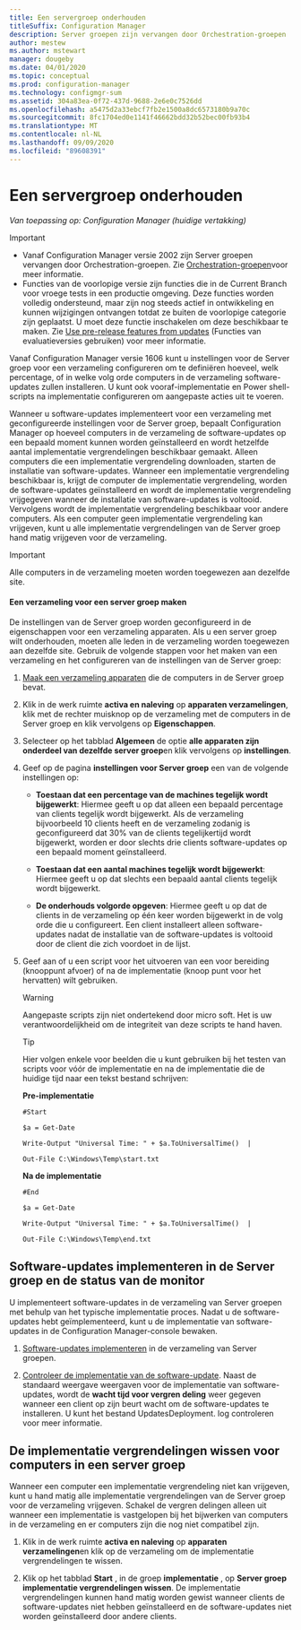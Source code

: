 ```yaml
---
title: Een servergroep onderhouden
titleSuffix: Configuration Manager
description: Server groepen zijn vervangen door Orchestration-groepen
author: mestew
ms.author: mstewart
manager: dougeby
ms.date: 04/01/2020
ms.topic: conceptual
ms.prod: configuration-manager
ms.technology: configmgr-sum
ms.assetid: 304a83ea-0f72-437d-9688-2e6e0c7526dd
ms.openlocfilehash: a5475d2a33ebcf7fb2e1500a8dc6573180b9a70c
ms.sourcegitcommit: 8fc1704ed0e1141f46662bdd32b52bec00fb93b4
ms.translationtype: MT
ms.contentlocale: nl-NL
ms.lasthandoff: 09/09/2020
ms.locfileid: "89608391"
---
```

# <a name="service-a-server-group"></a>Een servergroep onderhouden

*Van toepassing op: Configuration Manager (huidige vertakking)*

>[!IMPORTANT]
> - Vanaf Configuration Manager versie 2002 zijn Server groepen vervangen door Orchestration-groepen. Zie [Orchestration-groepen](orchestration-groups.md)voor meer informatie.
> - Functies van de voorlopige versie zijn functies die in de Current Branch voor vroege tests in een productie omgeving. Deze functies worden volledig ondersteund, maar zijn nog steeds actief in ontwikkeling en kunnen wijzigingen ontvangen totdat ze buiten de voorlopige categorie zijn geplaatst. U moet deze functie inschakelen om deze beschikbaar te maken. Zie [Use pre-release features from updates](../../core/servers/manage/install-in-console-updates.md#bkmk_prerelease) (Functies van evaluatieversies gebruiken) voor meer informatie.

Vanaf Configuration Manager versie 1606 kunt u instellingen voor de Server groep voor een verzameling configureren om te definiëren hoeveel, welk percentage, of in welke volg orde computers in de verzameling software-updates zullen installeren. U kunt ook vooraf-implementatie en Power shell-scripts na implementatie configureren om aangepaste acties uit te voeren.

Wanneer u software-updates implementeert voor een verzameling met geconfigureerde instellingen voor de Server groep, bepaalt Configuration Manager op hoeveel computers in de verzameling de software-updates op een bepaald moment kunnen worden geïnstalleerd en wordt hetzelfde aantal implementatie vergrendelingen beschikbaar gemaakt. Alleen computers die een implementatie vergrendeling downloaden, starten de installatie van software-updates. Wanneer een implementatie vergrendeling beschikbaar is, krijgt de computer de implementatie vergrendeling, worden de software-updates geïnstalleerd en wordt de implementatie vergrendeling vrijgegeven wanneer de installatie van software-updates is voltooid. Vervolgens wordt de implementatie vergrendeling beschikbaar voor andere computers. Als een computer geen implementatie vergrendeling kan vrijgeven, kunt u alle implementatie vergrendelingen van de Server groep hand matig vrijgeven voor de verzameling.

>[!IMPORTANT]
>Alle computers in de verzameling moeten worden toegewezen aan dezelfde site.

#### <a name="to-create-a-collection-for-a-server-group"></a>Een verzameling voor een server groep maken  
De instellingen van de Server groep worden geconfigureerd in de eigenschappen voor een verzameling apparaten. Als u een server groep wilt onderhouden, moeten alle leden in de verzameling worden toegewezen aan dezelfde site. Gebruik de volgende stappen voor het maken van een verzameling en het configureren van de instellingen van de Server groep:
1.  [Maak een verzameling apparaten](../../core/clients/manage/collections/create-collections.md) die de computers in de Server groep bevat.  

2.  Klik in de werk ruimte **activa en naleving** op **apparaten verzamelingen**, klik met de rechter muisknop op de verzameling met de computers in de Server groep en klik vervolgens op **Eigenschappen**.  

3.  Selecteer op het tabblad **Algemeen** de optie **alle apparaten zijn onderdeel van dezelfde server groep**en klik vervolgens op **instellingen**.  

4.  Geef op de pagina **instellingen voor Server groep** een van de volgende instellingen op:  

    -   **Toestaan dat een percentage van de machines tegelijk wordt bijgewerkt**: Hiermee geeft u op dat alleen een bepaald percentage van clients tegelijk wordt bijgewerkt. Als de verzameling bijvoorbeeld 10 clients heeft en de verzameling zodanig is geconfigureerd dat 30% van de clients tegelijkertijd wordt bijgewerkt, worden er door slechts drie clients software-updates op een bepaald moment geïnstalleerd.  

    -   **Toestaan dat een aantal machines tegelijk wordt bijgewerkt**: Hiermee geeft u op dat slechts een bepaald aantal clients tegelijk wordt bijgewerkt.  

    -   **De onderhouds volgorde opgeven**: Hiermee geeft u op dat de clients in de verzameling op één keer worden bijgewerkt in de volg orde die u configureert. Een client installeert alleen software-updates nadat de installatie van de software-updates is voltooid door de client die zich voordoet in de lijst.  

5.  Geef aan of u een script voor het uitvoeren van een voor bereiding (knooppunt afvoer) of na de implementatie (knoop punt voor het hervatten) wilt gebruiken.  

    > [!WARNING]
    > Aangepaste scripts zijn niet ondertekend door micro soft. Het is uw verantwoordelijkheid om de integriteit van deze scripts te hand haven.

    > [!TIP]  
    > Hier volgen enkele voor beelden die u kunt gebruiken bij het testen van scripts voor vóór de implementatie en na de implementatie die de huidige tijd naar een tekst bestand schrijven:  
    >   
    >  **Pre-implementatie**  
    >   
    >  `#Start`  
    >   
    >  `$a = Get-Date`  
    >   
    >  `Write-Output "Universal Time: " + $a.ToUniversalTime()  |`  
    >   
    >  `Out-File C:\Windows\Temp\start.txt`  
    >   
    >  **Na de implementatie**  
    >   
    >  `#End`  
    >   
    >  `$a = Get-Date`  
    >   
    >  `Write-Output "Universal Time: " + $a.ToUniversalTime()  |`  
    >   
    >  `Out-File C:\Windows\Temp\end.txt`  

## <a name="deploy-software-updates-to-the-server-group-and-monitor-status"></a>Software-updates implementeren in de Server groep en de status van de monitor  
U implementeert software-updates in de verzameling van Server groepen met behulp van het typische implementatie proces. Nadat u de software-updates hebt geïmplementeerd, kunt u de implementatie van software-updates in de Configuration Manager-console bewaken.
1.  [Software-updates implementeren](manually-deploy-software-updates.md) in de verzameling van Server groepen.   

2.  [Controleer de implementatie van de software-update](monitor-software-updates.md). Naast de standaard weergave weergaven voor de implementatie van software-updates, wordt de **wacht tijd voor vergren deling** weer gegeven wanneer een client op zijn beurt wacht om de software-updates te installeren. U kunt het bestand UpdatesDeployment. log controleren voor meer informatie.


## <a name="clear-the-deployment-locks-for-computers-in-a-server-group"></a>De implementatie vergrendelingen wissen voor computers in een server groep  
Wanneer een computer een implementatie vergrendeling niet kan vrijgeven, kunt u hand matig alle implementatie vergrendelingen van de Server groep voor de verzameling vrijgeven. Schakel de vergren delingen alleen uit wanneer een implementatie is vastgelopen bij het bijwerken van computers in de verzameling en er computers zijn die nog niet compatibel zijn.  
1.  Klik in de werk ruimte **activa en naleving** op **apparaten verzamelingen**en klik op de verzameling om de implementatie vergrendelingen te wissen.  

2.  Klik op het tabblad **Start** , in de groep **implementatie** , op **Server groep implementatie vergrendelingen wissen**. De implementatie vergrendelingen kunnen hand matig worden gewist wanneer clients de software-updates niet hebben geïnstalleerd en de software-updates niet worden geïnstalleerd door andere clients.  

